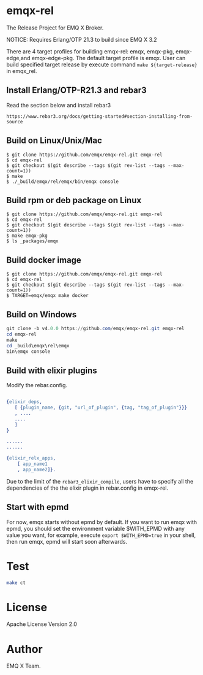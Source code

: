 # emqx-rel


The Release Project for EMQ X Broker.

NOTICE: Requires Erlang/OTP 21.3 to build since EMQ X 3.2


There are 4 target profiles for building emqx-rel: emqx, emqx-pkg, emqx-edge,and emqx-edge-pkg. The default target profile is emqx. User can build specified target release by execute command `make ${target-release}` in emqx_rel.

## Install Erlang/OTP-R21.3 and rebar3

Read the section below and install rebar3

```
https://www.rebar3.org/docs/getting-started#section-installing-from-source
```

## Build on Linux/Unix/Mac

```shell
$ git clone https://github.com/emqx/emqx-rel.git emqx-rel
$ cd emqx-rel
$ git checkout $(git describe --tags $(git rev-list --tags --max-count=1))
$ make
$ ./_build/emqx/rel/emqx/bin/emqx console
```

## Build rpm or deb package on Linux
```shell
$ git clone https://github.com/emqx/emqx-rel.git emqx-rel
$ cd emqx-rel
$ git checkout $(git describe --tags $(git rev-list --tags --max-count=1))
$ make emqx-pkg
$ ls _packages/emqx
```

## Build docker image
```shell
$ git clone https://github.com/emqx/emqx-rel.git emqx-rel
$ cd emqx-rel
$ git checkout $(git describe --tags $(git rev-list --tags --max-count=1))
$ TARGET=emqx/emqx make docker
```

## Build on Windows

```powershell
git clone -b v4.0.0 https://github.com/emqx/emqx-rel.git emqx-rel
cd emqx-rel
make
cd _build\emqx\rel\emqx
bin\emqx console
```

## Build with elixir plugins

Modify the rebar.config.

```erlang

{elixir_deps,
   [ {plugin_name, {git, "url_of_plugin", {tag, "tag_of_plugin"}}}
   , ....
   ....
   ]
}

......
......

{elixir_relx_apps,
    [ app_name1
    , app_name2]}.

```

Due to the limit of the `rebar3_elixir_compile`, users have to specify all the
dependencies of the the elixir plugin in rebar.config in emqx-rel.

## Start with epmd

For now, emqx starts without epmd by default. If you want to run emqx with epmd,
you should set the environment variable $WITH_EPMD with any value you want, for example, execute `export $WITH_EPMD=true` in your shell, then run emqx, epmd will start soon afterwards.

# Test

```bash
make ct
```

# License

Apache License Version 2.0

# Author

EMQ X Team.
